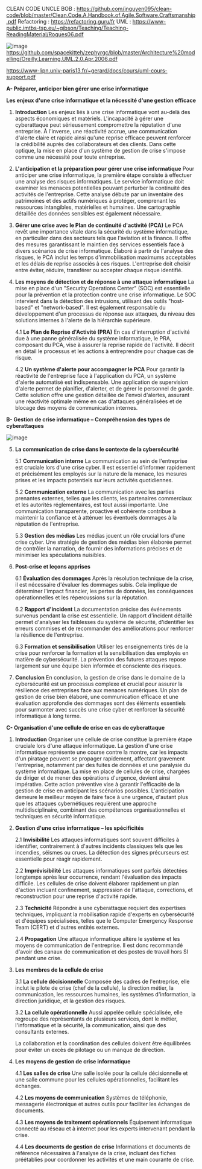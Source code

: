 CLEAN CODE UNCLE BOB : 
https://github.com/jnguyen095/clean-code/blob/master/Clean.Code.A.Handbook.of.Agile.Software.Craftsmanship.pdf
Refactoring : 
https://refactoring.guru/fr
UML :
https://www-public.imtbs-tsp.eu/~gibson/Teaching/Teaching-ReadingMaterial/Roques06.pdf

![image](https://github.com/yugmerabtene/HETIC-WEB3-GDSDC-2023/assets/3670077/80546eab-fcee-4e6f-8d1d-775486ac9cb3)
https://github.com/spacekitteh/zephyrgc/blob/master/Architecture%20modelling/Oreilly.Learning.UML.2.0.Apr.2006.pdf



https://www-lipn.univ-paris13.fr/~gerard/docs/cours/uml-cours-support.pdf

**A- Préparer, anticiper bien gérer une crise informatique** 

**Les enjeux d'une crise informatique et la nécessité d'une gestion efficace**

1. **Introduction**
    Les enjeux liés à une crise informatique vont au-delà des aspects économiques et matériels. L'incapacité à gérer une cyberattaque peut sérieusement compromettre la réputation d'une entreprise. À l'inverse, une réactivité accrue, une communication d'alerte claire et rapide ainsi qu'une reprise efficace peuvent renforcer la crédibilité auprès des collaborateurs et des clients. Dans cette optique, la mise en place d'un système de gestion de crise s'impose comme une nécessité pour toute entreprise.

2. **L'anticipation et la préparation pour gérer une crise informatique**
    Pour anticiper une crise informatique, la première étape consiste à effectuer une analyse des risques informatiques. Le service informatique doit examiner les menaces potentielles pouvant perturber la continuité des activités de l'entreprise. Cette analyse débute par un inventaire des patrimoines et des actifs numériques à protéger, comprenant les ressources intangibles, matérielles et humaines. Une cartographie détaillée des données sensibles est également nécessaire.

3. **Gérer une crise avec le Plan de continuité d'activité (PCA)**
    Le PCA revêt une importance vitale dans la sécurité du système informatique, en particulier dans des secteurs tels que l'aviation et la finance. Il offre des mesures garantissant le maintien des services essentiels face à divers scénarios de crise informatique. Élaboré à partir de l'analyse des risques, le PCA inclut les temps d'immobilisation maximums acceptables et les délais de reprise associés à ces risques. L'entreprise doit choisir entre éviter, réduire, transférer ou accepter chaque risque identifié.

4. **Les moyens de détection et de réponse à une attaque informatique**
    La mise en place d'un "Security Operations Center" (SOC) est essentielle pour la prévention et la protection contre une crise informatique. Le SOC intervient dans la détection des intrusions, utilisant des outils "host-based" et "network-based". Il est également responsable du développement d'un processus de réponse aux attaques, du niveau des solutions internes à l'alerte de la hiérarchie supérieure.

    4.1 **Le Plan de Reprise d'Activité (PRA)**
        En cas d'interruption d'activité due à une panne généralisée du système informatique, le PRA, composant du PCA, vise à assurer la reprise rapide de l'activité. Il décrit en détail le processus et les actions à entreprendre pour chaque cas de risque.

    4.2 **Un système d'alerte pour accompagner le PCA**
        Pour garantir la réactivité de l'entreprise face à l'application du PCA, un système d'alerte automatisé est indispensable. Une application de supervision d'alerte permet de planifier,
   d'alerter, et de gérer le personnel de garde. Cette solution offre une gestion détaillée de l'envoi d'alertes, assurant une réactivité optimale même en cas d'attaques généralisées et de blocage
    des moyens de communication internes.

**B- Gestion de crise informatique – Compréhension des types de cyberattaques**

![image](https://github.com/yugmerabtene/HETIC-WEB3-GDSDC-2023/assets/3670077/2edfeec2-7e7d-4c2d-8e37-cb14a155b728)

5. **La communication de crise dans le contexte de la cybersécurité**

    5.1 **Communication interne**
        La communication au sein de l'entreprise est cruciale lors d'une crise cyber. Il est essentiel d'informer rapidement et précisément les employés sur la nature de la menace, les mesures prises et les impacts potentiels sur leurs activités quotidiennes.

    5.2 **Communication externe**
        La communication avec les parties prenantes externes, telles que les clients, les partenaires commerciaux et les autorités réglementaires, est tout aussi importante. Une communication transparente, proactive et cohérente contribue à maintenir la confiance et à atténuer les éventuels dommages à la réputation de l'entreprise.

    5.3 **Gestion des médias**
        Les médias jouent un rôle crucial lors d'une crise cyber. Une stratégie de gestion des médias bien élaborée permet de contrôler la narration, de fournir des informations précises et de minimiser les spéculations nuisibles.

6. **Post-crise et leçons apprises**

    6.1 **Évaluation des dommages**
        Après la résolution technique de la crise, il est nécessaire d'évaluer les dommages subis. Cela implique de déterminer l'impact financier, les pertes de données, les conséquences opérationnelles et les répercussions sur la réputation.

    6.2 **Rapport d'incident**
        La documentation précise des événements survenus pendant la crise est essentielle. Un rapport d'incident détaillé permet d'analyser les faiblesses du système de sécurité, d'identifier les erreurs commises et de recommander des améliorations pour renforcer la résilience de l'entreprise.

    6.3 **Formation et sensibilisation**
        Utiliser les enseignements tirés de la crise pour renforcer la formation et la sensibilisation des employés en matière de cybersécurité. La prévention des futures attaques repose largement sur une équipe bien informée et consciente des risques.

7. **Conclusion**
    En conclusion, la gestion de crise dans le domaine de la cybersécurité est un processus complexe et crucial pour assurer la résilience des entreprises face aux menaces numériques. Un plan de gestion de crise bien élaboré, une communication efficace et une évaluation approfondie des dommages sont des éléments essentiels pour surmonter avec succès une crise cyber et renforcer la sécurité informatique à long terme.

**C- Organisation d'une cellule de crise en cas de cyberattaque**

1. **Introduction**
    Organiser une cellule de crise constitue la première étape cruciale lors d'une attaque informatique. La gestion d'une crise informatique représente une course contre la montre, car les impacts d'un piratage peuvent se propager rapidement, affectant gravement l'entreprise, notamment par des fuites de données et une paralysie du système informatique. La mise en place de cellules de crise, chargées de diriger et de mener des opérations d'urgence, devient ainsi impérative. Cette action préventive vise à garantir l'efficacité de la gestion de crise en anticipant les scénarios possibles. L'anticipation demeure le meilleur moyen de faire face à une urgence, d'autant plus que les attaques cybernétiques requièrent une approche multidisciplinaire, combinant des compétences organisationnelles et techniques en sécurité informatique.

2. **Gestion d'une crise informatique – les spécificités**
   
    2.1 **Invisibilité**
        Les attaques informatiques sont souvent difficiles à identifier, contrairement à d'autres incidents classiques tels que les incendies, séismes ou crues. La détection des signes précurseurs est essentielle pour réagir rapidement.

    2.2 **Imprévisibilité**
        Les attaques informatiques sont parfois détectées longtemps après leur occurrence, rendant l'évaluation des impacts difficile. Les cellules de crise doivent élaborer rapidement un plan d'action incluant confinement, suppression de l'attaque, corrections, et reconstruction pour une reprise d'activité rapide.

    2.3 **Technicité**
        Répondre à une cyberattaque requiert des expertises techniques, impliquant la mobilisation rapide d'experts en cybersécurité et d'équipes spécialisées, telles que le Computer Emergency Response Team (CERT) et d'autres entités externes.

    2.4 **Propagation**
        Une attaque informatique altère le système et les moyens de communication de l'entreprise. Il est donc recommandé d'avoir des canaux de communication et des postes de travail hors SI pendant une crise.

3. **Les membres de la cellule de crise**
   
    3.1 **La cellule décisionnelle**
        Composée des cadres de l'entreprise, elle inclut le pilote de crise (chef de la cellule), la direction métier, la communication, les ressources humaines, les systèmes d'information, la direction juridique, et la gestion des risques.

    3.2 **La cellule opérationnelle**
        Aussi appelée cellule spécialisée, elle regroupe des représentants de plusieurs services, dont le métier, l'informatique et la sécurité, la communication, ainsi que des consultants externes.

    La collaboration et la coordination des cellules doivent être équilibrées pour éviter un excès de pilotage ou un manque de direction.

4. **Les moyens de gestion de crise informatique**
   
    4.1 **Les salles de crise**
        Une salle isolée pour la cellule décisionnelle et une salle commune pour les cellules opérationnelles, facilitant les échanges.

    4.2 **Les moyens de communication**
        Systèmes de téléphonie, messagerie électronique et autres outils pour faciliter les échanges de documents.

    4.3 **Les moyens de traitement opérationnels**
        Équipement informatique connecté au réseau et à internet pour les experts intervenant pendant la crise.

    4.4 **Les documents de gestion de crise**
        Informations et documents de référence nécessaires à l'analyse de la crise, incluant des fiches préétablies pour coordonner les activités et une main courante de crise.

